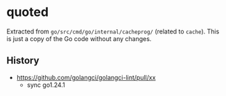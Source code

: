 # quoted

Extracted from `go/src/cmd/go/internal/cacheprog/` (related to `cache`).
This is just a copy of the Go code without any changes.

## History

- https://github.com/golangci/golangci-lint/pull/xx
  - sync go1.24.1
